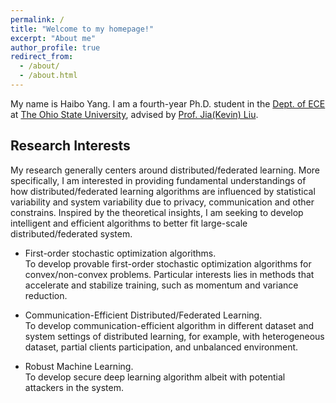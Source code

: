 ```yaml
---
permalink: /
title: "Welcome to my homepage!"
excerpt: "About me"
author_profile: true
redirect_from: 
  - /about/
  - /about.html
---
```


My name is Haibo Yang. I am a fourth-year Ph.D. student in the [Dept. of ECE](https://ece.osu.edu/) at [The Ohio State University](https://www.osu.edu/), advised by [Prof. Jia(Kevin) Liu](https://kevinliu-osu-ece.github.io/liu/).


Research Interests
------

My research generally centers around distributed/federated learning. More specifically, I am interested in providing fundamental understandings of how distributed/federated learning algorithms are influenced by statistical variability and system variability due to privacy, communication and other constrains. Inspired by the theoretical insights, I am seeking to develop intelligent and efficient algorithms to better fit large-scale distributed/federated system.

* First-order stochastic optimization algorithms.<br>
To develop provable first-order stochastic optimization algorithms for convex/non-convex problems.
Particular interests lies in methods that accelerate and stabilize training, such as momentum and variance reduction. 

* Communication-Efficient Distributed/Federated Learning.<br>
To develop communication-efficient algorithm in different dataset and system settings of distributed learning, for example, with heterogeneous dataset, partial clients participation, and unbalanced environment.

* Robust Machine Learning.<br>
To develop secure deep learning algorithm albeit with potential attackers in the system.


